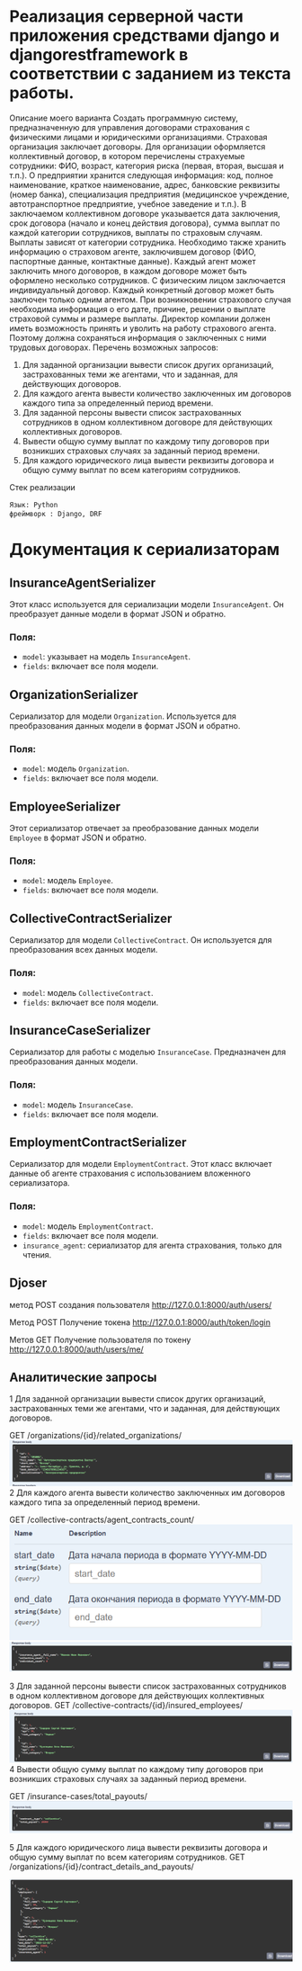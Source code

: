 # Реализация серверной части приложения средствами django и djangorestframework в соответствии с заданием из текста работы.
Описание моего варианта
Создать программную систему, предназначенную для управления договорами
страхования с физическими лицами и юридическими организациями.
Страховая организация заключает договоры. Для организации оформляется
коллективный договор, в котором перечислены страхуемые сотрудники: ФИО, возраст,
категория риска (первая, вторая, высшая и т.п.). О предприятии хранится следующая
информация: код, полное наименование, краткое наименование, адрес, банковские
реквизиты (номер банка), специализация предприятия (медицинское учреждение,
автотранспортное предприятие, учебное заведение и т.п.). В заключаемом коллективном
договоре указывается дата заключения, срок договора (начало и конец действия договора),
сумма выплат по каждой категории сотрудников, выплаты по страховым случаям.
Выплаты зависят от категории сотрудника. Необходимо также хранить информацию о
страховом агенте, заключившем договор (ФИО, паспортные данные, контактные данные).
Каждый агент может заключить много договоров, в каждом договоре может быть
оформлено несколько сотрудников. С физическим лицом заключается индивидуальный
договор. Каждый конкретный договор может быть заключен только одним агентом.
При возникновении страхового случая необходима информация о его дате,
причине, решении о выплате страховой суммы и размере выплаты.
Директор компании должен иметь возможность принять и уволить на работу
страхового агента. Поэтому должна сохраняться информация о заключенных с ними
трудовых договорах.
Перечень возможных запросов:


1. Для заданной организации вывести список других организаций,
застрахованных теми же агентами, что и заданная, для действующих
договоров.
2. Для каждого агента вывести количество заключенных им договоров каждого
типа за определенный период времени.
3. Для заданной персоны вывести список застрахованных сотрудников в одном
коллективном договоре для действующих коллективных договоров.
4. Вывести общую сумму выплат по каждому типу договоров при возникших
страховых случаях за заданный период времени.
5. Для каждого юридического лица вывести реквизиты договора и общую сумму
выплат по всем категориям сотрудников.

Стек реализации

    Язык: Python
    фреймворк : Django, DRF

# Документация к сериализаторам

## InsuranceAgentSerializer
Этот класс используется для сериализации модели `InsuranceAgent`. Он преобразует данные модели в формат JSON и обратно.

### Поля:
- `model`: указывает на модель `InsuranceAgent`.
- `fields`: включает все поля модели.

## OrganizationSerializer
Сериализатор для модели `Organization`. Используется для преобразования данных модели в формат JSON и обратно.

### Поля:
- `model`: модель `Organization`.
- `fields`: включает все поля модели.

## EmployeeSerializer
Этот сериализатор отвечает за преобразование данных модели `Employee` в формат JSON и обратно.

### Поля:
- `model`: модель `Employee`.
- `fields`: включает все поля модели.

## CollectiveContractSerializer
Сериализатор для модели `CollectiveContract`. Он используется для преобразования всех данных модели.

### Поля:
- `model`: модель `CollectiveContract`.
- `fields`: включает все поля модели.

## InsuranceCaseSerializer
Сериализатор для работы с моделью `InsuranceCase`. Предназначен для преобразования данных модели.

### Поля:
- `model`: модель `InsuranceCase`.
- `fields`: включает все поля модели.

## EmploymentContractSerializer
Сериализатор для модели `EmploymentContract`. Этот класс включает данные об агенте страхования с использованием вложенного сериализатора.

### Поля:
- `model`: модель `EmploymentContract`.
- `fields`: включает все поля модели.
- `insurance_agent`: сериализатор для агента страхования, только для чтения.

## Djoser

метод POST
создания пользователя 
http://127.0.0.1:8000/auth/users/

Метод POST
Получение токена
http://127.0.0.1:8000/auth/token/login

Метов GET
Получение пользователя по токену
http://127.0.0.1:8000/auth/users/me/

## Аналитические запросы
1 Для заданной организации вывести список других организаций,
застрахованных теми же агентами, что и заданная, для действующих
договоров.

GET /organizations/{id}/related_organizations/
![img.png](img.png)
2 Для каждого агента вывести количество заключенных им договоров каждого
типа за определенный период времени.

GET /collective-contracts/agent_contracts_count/
![img_1.png](img_1.png)
![img_2.png](img_2.png)

3 Для заданной персоны вывести список застрахованных сотрудников в одном
коллективном договоре для действующих коллективных договоров.
GET /collective-contracts/{id}/insured_employees/
![img_3.png](img_3.png)
4 Вывести общую сумму выплат по каждому типу договоров при возникших
страховых случаях за заданный период времени.

GET /insurance-cases/total_payouts/
![img_4.png](img_4.png)

5 Для каждого юридического лица вывести реквизиты договора и общую сумму
выплат по всем категориям сотрудников.
GET /organizations/{id}/contract_details_and_payouts/

![img_5.png](img_5.png)